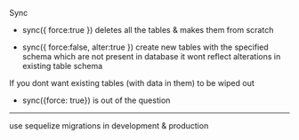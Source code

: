 Sync
- sync({ force:true })
    deletes all the tables & makes them from scratch

- sync({ force:false, alter:true })
    create new tables with the specified schema which are not present in database
    it wont reflect alterations in existing table schema


If you dont want existing tables (with data in them) to be wiped out
- sync({force: true}) is out of the question

--------------------------------------------------------------


use sequelize migrations in development & production
